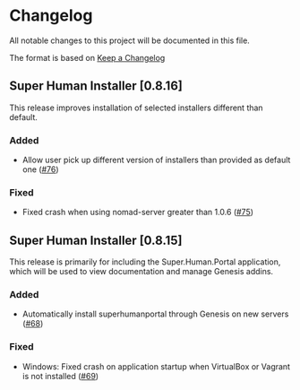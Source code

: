 # Changelog
All notable changes to this project will be documented in this file.

The format is based on [Keep a Changelog](http://keepachangelog.com/en/1.0.0/) 

## Super Human Installer [0.8.16]

This release improves installation of selected installers different than default.

### Added

* Allow user pick up different version of installers than provided as default one ([#76](https://github.com/Moonshine-IDE/Super.Human.Installer/issues/76))
  
### Fixed

* Fixed crash when using nomad-server greater than 1.0.6 ([#75](https://github.com/Moonshine-IDE/Super.Human.Installer/issues/75))

## Super Human Installer [0.8.15]

This release is primarily for including the Super.Human.Portal application, which will be used to view documentation and manage Genesis addins.

### Added

* Automatically install superhumanportal through Genesis on new servers ([#68](https://github.com/Moonshine-IDE/Super.Human.Installer/issues/68))

### Fixed

* Windows: Fixed crash on application startup when VirtualBox or Vagrant is not installed ([#69](https://github.com/Moonshine-IDE/Super.Human.Installer/issues/69))
